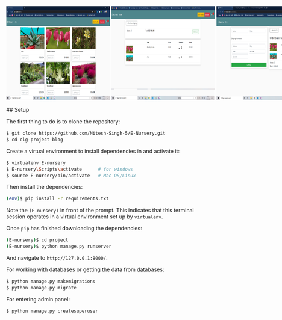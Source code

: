 <div style="display:flex">
<img src="https://github.com/Nitesh-Singh-5/E-Nursery/blob/master/screenshots/E-nurser2.png" height="250" width="275" > &nbsp;
<img src="https://github.com/Nitesh-Singh-5/E-Nursery/blob/master/screenshots/E-nurser3.png" height="250" width="275" > &nbsp;
<img src="https://github.com/Nitesh-Singh-5/E-Nursery/blob/master/screenshots/E-nurser5.png" height="250" width="275" >
</div>
<br>
## Setup

The first thing to do is to clone the repository:

```sh
$ git clone https://github.com/Nitesh-Singh-5/E-Nursery.git
$ cd clg-project-blog
```

Create a virtual environment to install dependencies in and activate it:

```sh
$ virtualenv E-nursery
$ E-nursery\Scripts\activate      # for windows
$ source E-nursery/bin/activate   # Mac OS/Linux
```

Then install the dependencies:

```sh
(env)$ pip install -r requirements.txt
```
Note the `(E-nursery)` in front of the prompt. This indicates that this terminal
session operates in a virtual environment set up by `virtualenv`.

Once `pip` has finished downloading the dependencies:
```sh
(E-nursery)$ cd project
(E-nursery)$ python manage.py runserver
```
And navigate to `http://127.0.0.1:8000/`.

For working with databases or getting the data from databases:
```sh
$ python manage.py makemigrations
$ python manage.py migrate
```

For entering admin panel:
```sh
$ python manage.py createsuperuser
```
